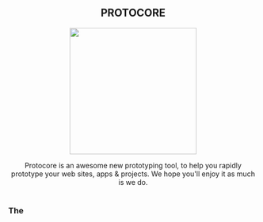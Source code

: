 <h2 align="center">PROTOCORE</h2>
<p align="center"><img src="protocore.png" width="256"></p>  

<p align="center">Protocore is an awesome new prototyping tool, to help you rapidly prototype your web sites, apps & projects. We hope you'll enjoy it as much is we do.</p>  

<h1></h1>

### The 
